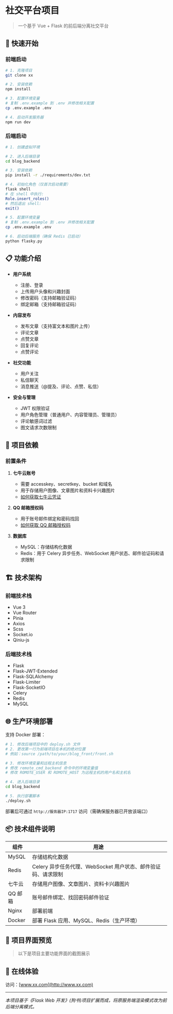 # 社交平台项目

> 一个基于 Vue + Flask 的前后端分离社交平台

## 🚀 快速开始

### 前端启动

```bash
# 1. 克隆项目
git clone xx

# 2. 安装依赖
npm install

# 3. 配置环境变量
# 复制 .env.example 到 .env 并修改相关配置
cp .env.example .env

# 4. 启动开发服务器
npm run dev
```

### 后端启动

```bash
# 1. 创建虚拟环境

# 2. 进入后端目录
cd blog_backend

# 3. 安装依赖
pip install -r ./requirements/dev.txt

# 4. 初始化角色（仅首次启动需要）
flask shell
# 在 shell 中执行:
Role.insert_roles()
# 然后退出 shell:
exit()

# 5. 配置环境变量
# 复制 .env.example 到 .env 并修改相关配置
cp .env.example .env

# 6. 启动后端服务（确保 Redis 已启动）
python flasky.py
```

## 📋 功能介绍

- **用户系统**

  - 注册、登录
  - 上传用户头像和兴趣封面
  - 修改密码（支持邮箱验证码）
  - 绑定邮箱（支持邮箱验证码）

- **内容发布**

  - 发布文章（支持富文本和图片上传）
  - 评论文章
  - 点赞文章
  - 回复评论
  - 点赞评论

- **社交功能**

  - 用户关注
  - 私信聊天
  - 消息推送（@提及、评论、点赞、私信）

- **安全与管理**
  - JWT 权限验证
  - 用户角色管理（普通用户、内容管理员、管理员）
  - 评论敏感词过滤
  - 图文请求次数限制

## 🔧 项目依赖

### 前置条件

1. **七牛云账号**

   - 需要 accesskey、secretkey、bucket 和域名
   - 用于存储用户图像、文章图片和资料卡兴趣图片
   - [如何获取七牛云凭证](https://download.csdn.net/blog/column/11693119/132181583)

2. **QQ 邮箱授权码**

   - 用于账号邮件绑定和密码找回
   - [如何获取 QQ 邮箱授权码](https://blog.csdn.net/weixin_68846313/article/details/147430548)

3. **数据库**
   - MySQL：存储结构化数据
   - Redis：用于 Celery 异步任务、WebSocket 用户状态、邮件验证码和请求限制

## 🏗️ 技术架构

### 前端技术栈

- Vue 3
- Vue Router
- Pinia
- Axios
- Scss
- Socket.io
- Qiniu-js

### 后端技术栈

- Flask
- Flask-JWT-Extended
- Flask-SQLAlchemy
- Flask-Limiter
- Flask-SocketIO
- Celery
- Redis
- MySQL

## 🌐 生产环境部署

支持 Docker 部署：

```bash
# 1. 修改后端项目中的 deploy.sh 文件
# 2. 更改第一行为前端项目在本机的绝对位置
# 例如：source /path/to/your/blog_front/front.sh

# 3. 修改环境变量和远程主机信息
# 修改 remote_cmd_backend 命令中的环境变量值
# 修改 ROMOTE_USER 和 ROMOTE_HOST 为远程主机的用户名和主机名

# 4. 进入后端目录
cd blog_backend

# 5. 执行部署脚本
./deploy.sh
```

部署后可通过 `http://服务器IP:1717` 访问（需确保服务器已开放该端口）

## 📦 技术组件说明

| 组件    | 用途                                                          |
| ------- | ------------------------------------------------------------- |
| MySQL   | 存储结构化数据                                                |
| Redis   | Celery 异步任务代理、WebSocket 用户状态、邮件验证码、请求限制 |
| 七牛云  | 存储用户图像、文章图片、资料卡兴趣图片                        |
| QQ 邮箱 | 账号邮件绑定、找回密码邮件验证                                |
| Nginx   | 部署前端                                                      |
| Docker  | 部署 Flask 应用、MySQL、Redis（生产环境）                     |

## 📸 项目界面预览

> 以下是项目主要功能界面的截图展示

<!--
在此处添加项目截图，建议按以下格式：

### 首页/动态流
![首页界面](path/to/home_screenshot.png)

### 文章详情
![文章详情](path/to/post_detail_screenshot.png)

### 用户个人主页
![用户主页](path/to/profile_screenshot.png)

### 消息中心
![消息中心](path/to/message_screenshot.png)
-->

## 🔗 在线体验

访问：[www.xx.com](http://www.xx.com)

---

_本项目基于《Flask Web 开发》(狗书)项目扩展而成，将原服务端渲染模式改为前后端分离模式。_
